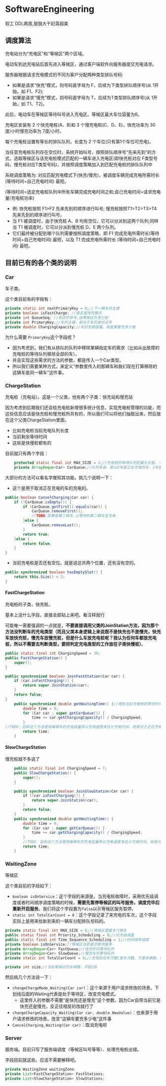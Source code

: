# SoftwareEngineering
软工
DDL两周,狠狠大干赶英超美

## 调度算法

充电站分为“充电区”和“等候区”两个区域。

电动车到达充电站后首先进入等候区，通过客户端软件向服务器提交充电请求。

服务器根据请求充电模式的不同为客户分配两种类型排队号码:

- 如果是请求“快充”模式，则号码首字母为 F，后续为下类型排队顺序号(从 1开始，如 F1、F2); 
- 如果是请求“慢充”模式，则号码首字母为 T，后续为T类型排队顺序号(从 1开始，如 T1、T2)。

此后，电动车在等候区等待叫号进入充电区。等候区最大车位容量为6。

充电区安装有 2 个快充电桩(A、B)和 3 个慢充电桩(C、D、E)，快充功率为 30 度/小时慢充功率为 7度/小时。



每个充电桩设置有等长的排队队列，长度为 2 个车位(只有第1个车位可充电)。

当任意充电桩队列存在空位时，系统开始叫号，按照排队顺序号“先来先到”的方式，选取等候区与该充电桩模式匹配的一辆车进入充电区(即快充桩对应 F类型号码，慢充桩对应T类型号码)，并按照调度策略加入到匹配充电桩的排队队列中



系统调度策略为: 对应匹配充电模式下(快充/慢充)，被调度车辆完成充电所需时长(等待时间+自己充电时间) 最短。

(等待时间=选定充电桩队列中所有车辆完成充电时间之和;自己充电时间=请求充电量/充电桩功率)

- 例: 快充桩按照 F1>F2 先来先到的顺序进行叫号; 慢充桩按照T1>T2>T3>T4 先来先到的顺序进行叫号。
- 当 F1 被调度时，由于快充桩 A、B 均有空位，它可以分派到这两个队列;同样当 T1 被调度时，它可以分派到慢充桩 D、E 两个队列。
- 它们最终被分配到哪个队列需要按照调度策略，即 F1 完成充电所需时长(等待时间+自己充电时间) 最短，以及 T1 完成充电所需时长 (等待时间+自己充电时间) 最短。

## 目前已有的各个类的说明

### Car

车子类。

这个类目前有的字段有：

```java
private static int nextPrimaryKey = 0;//下一辆车的主键
private boolean isFastCharge; //是否是快充模式
private int QueueSeq; //到达的序号,由等候区负责分配
private int PrimaryKey;//车的主键，相当于车的身份证号
private double ChargingCapacity;//车的充电容量。就是需要充多少电
```

为什么需要 `PrimaryKey`这个字段呢？

- 因为考虑到，我们有从排队的队列中移除某辆指定车的需求（比如从出故障的充电桩的等待队列移除全部的车）。
- 并且实现这些需求的方法的参数，都是传入一个Car类型。
- 所以我们需要某种方式，来定义“参数里传入的那辆车和我们现在打算移除的这辆车是同一辆车”这件事。

### ChargeStation

充电桩（充电站）。这是一个父类，他有两个子类：快充站和慢充站

因为考虑到后期我们还会给充电桩新增很多统计信息，实现充电桩管理的功能，而这些信息应该是快充桩和慢充桩所共有的，所以我们可以将他们抽取出来，然后放在这个父类ChargeStation里面。

- 比如充电桩当前充电队列长度
- 当前剩余等待时间
- 这些是快慢桩都有的



目前就只有两个字段：

```java
    protected static final int MAX_SIZE = 2;//充电桩的等待队列的最大长度。一个充电桩最多两辆车
    private ArrayDeque<Car> CarQueue;//队列本身，默认0号是正在充电的车，1号是正在等待的车
```

大部分的方法可以看名字推知其功能，挑几个说明一下：

- 这个是用于取消正在充电的车的充电的。

```java
public boolean CancelCharging(Car car) {
    if (!CarQueue.isEmpty()) {
        if (CarQueue.getFirst().equals(car)) {
            CarQueue.removeFirst();
            //TODO:如果有第二辆车,让等待的第二辆车去充电
        }else {
            CarQueue.removeLast();
        }
        return true;
    }else {
        return false;
    }
}
```

- 当前充电桩是否还有空位。就是说总共两个位置，还有没有空的。

```java
public synchronized boolean hasEmptySlot() {
    return this.Size() < 2;
}
```

#### FastChargeStation

充电桩的子类，快充桩。

基本上没什么字段，直接全部贴上来吧。看注释就行

可能唯一需要强调的一点就是，**不要直接调用父类的JoinStation方法，因为那个方法没判断车的充电类型（而且父类本身逻辑上来说既不是快充也不是慢充，快充车放快充桩，慢充车放慢充桩，但是什么车放充电桩呢？我认为任何车都放充电桩，所以不需要去判断类型，要把判定充电类型的工作放在子类快慢桩）**。

```java
public static final int ChargingSpeed = 30;
public FastChargeStation() {
    super();
}

public synchronized boolean JoinFastStation(Car car) {
    if (car.isFastCharging()) {
        return super.JoinStation(car);
    }
    return false;
}
    public synchronized double getWaitingTime() {//得到当前充电桩的等待时间
        double time = 0;
        for (Car car : super.getCarQueue()) {
            time += car.getChargingCapacity() / ChargingSpeed;
        }
//TODO：目前这个方法使用每辆车的充电容量除以充电速度来估计充电时间。但是对于正在充电的车，应该用其剩余充电容量（比如要冲100度，已经充了80度了，应该用20除以30，而不是1000/30）
        return time;
    }
```

#### SlowChargeStation

慢充桩就不多说了

```java
    public static final int ChargingSpeed = 7;
    public SlowChargeStation() {
        super();
    }

    public synchronized boolean JoinSlowStation(Car car) {
        if (!car.isFastCharging()) {
            return super.JoinStation(car);
        }
        return false;
    }
    public synchronized double getWaitingTime() {
        double time = 0;
        for (Car car : super.getCarQueue()) {
            time += car.getChargingCapacity() / ChargingSpeed;
        }
        //TODO：目前这个方法使用每辆车的充电容量除以充电速度来估计充电时间。但是对于正在充电的车，应该用其剩余充电容量（比如要冲100度，已经充了80度了，应该用20除以30，而不是1000/30）
        return time;
    }
```

### WaitingZone

等候区

这个类目前的字段如下：

- `boolean isOnService`：这个字段的来源是，当充电桩故障时，采用优先级调度或者时间顺序调度策略的时候，**需要先暂停等候区的叫号服务，调度完毕后重新开启服务**。我们将这个字段置为`false`以示等候区服务暂停。
-  `static int TotalCarCount = 0`：这个字段记录了来充电的车次，这个字段实际上是用来给新到来的一辆车分配排队号码的。

```java
private static final int MAX_SIZE = 6;//等候区里最多六辆车
public static final int Priority_Scheduling = 0;//优先级调度
public static final int Time_Sequence_Scheduling = 1;//时间顺序调度
private boolean isOnService;//等候区当前是否提供服务
private ArrayDeque<Car> FastQueue;//快充车的等待队列
private ArrayDeque<Car> SlowQueue;//慢充车的等待队列
private static int TotalCarCount = 0;//充电的总车次数(是车次数，不是车辆数，如果一辆车充一百次，那么车次要加一百)

private int size;//当前等候区的车辆数，不超过6
```

然后挑几个方法说一下：

- `changeChargeMode_Waiting(Car car)`：这个来源于用户请求修改的场景。下划线后面的Waiting代表是处于等待区，改变充电模式。
  - 这里传入的参数不需要“是快充还是慢充”这个参数。因为Car自带当前它是快充还是慢充，反正往相反的改就行了
- `changeChargeCapacity_Waiting(Car car, double NewValue)`：也来源于用户请求修改的场景。改变“这辆车要充多少电”这件事
- `CancelCharging_Waiting(Car car)`：取消充电呗

### Server

服务端。目前只写了服务端调度（等候区叫号等等）、处理充电桩出错。

字段目前就这些。应该不需要解释吧。

```java
private WaitingZone waitingZone;
private List<FastChargeStation> FastStations;
private List<SlowChargeStation> SlowStations;
```

